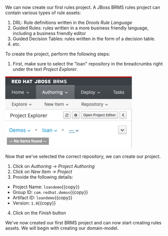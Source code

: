 We can now create our first rules project. A JBoss BRMS rules project can contain various types of rule assets:

1. DRL: Rule definitions written in the *Drools Rule Language*
2. Guided Rules: rules written in a more business friendly language, including a business friendly editor
3. Guided Decision Tables: rules written in the form of a decision table.
4. etc.

To create the project, perform the following steps:
1. First, make sure to select the "loan" repository in the breadcrumbs right under the text *Project Explorer*.

<img src="../../assets/middleware/brms-loan-application/brms-select-loan-repository.png" width="400" />

Now that we've selected the correct repository, we can create our project.

1. Click on *Authoring -> Project Authoring*
2. Click on *New Item -> Project*
3. Provide the following details:
- Project Name: `loandemo`{{copy}}
- Group ID: `com.redhat.demos`{{copy}}
- Artifact ID: `loandemo`{{copy}}
- Version: `1.0`{{copy}}
4. Click on the *Finish* button

We've now created our first BRMS project and can now start creating rules assets. We will begin with creating our domain-model.
